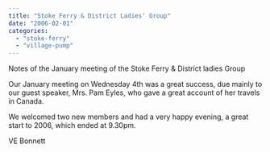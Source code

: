 ```yaml
---
title: "Stoke Ferry & District Ladies' Group"
date: "2006-02-01"
categories: 
  - "stoke-ferry"
  - "village-pump"
---
```


Notes of the January meeting of the Stoke Ferry & District ladies Group

Our January meeting on Wednesday 4th was a great success, due mainly to our guest speaker, Mrs. Pam Eyles, who gave a great account of her travels in Canada.

We welcomed two new members and had a very happy evening, a great start to 2006, which ended at 9.30pm.

VE Bonnett
